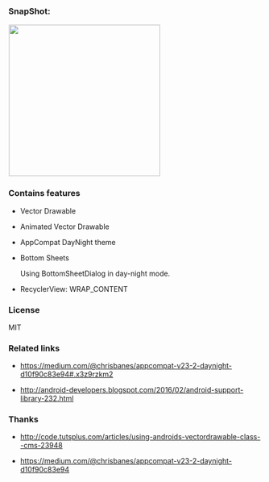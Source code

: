 ### SnapShot:

<div>
    <img src='https://raw.githubusercontent.com/liaohuqiu/android-support-23.2-sample/master/art/1.gif' width="300px" style='border: #f1f1f1 solid 1px'/>
</div>

### Contains features

* Vector Drawable

* Animated Vector Drawable

* AppCompat DayNight theme

* Bottom Sheets

    Using BottomSheetDialog in day-night mode.

* RecyclerView: WRAP_CONTENT


### License

MIT


### Related links

*  https://medium.com/@chrisbanes/appcompat-v23-2-daynight-d10f90c83e94#.x3z9rzkm2

*  http://android-developers.blogspot.com/2016/02/android-support-library-232.html


### Thanks

*  http://code.tutsplus.com/articles/using-androids-vectordrawable-class--cms-23948

*  https://medium.com/@chrisbanes/appcompat-v23-2-daynight-d10f90c83e94